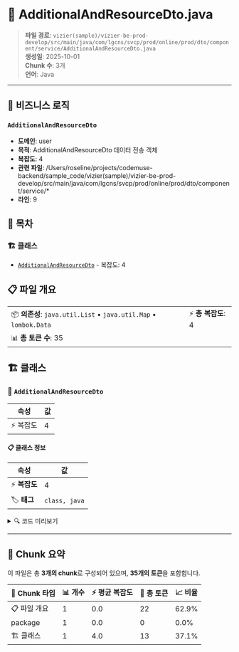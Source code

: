 # 📄 AdditionalAndResourceDto.java

> **파일 경로**: `vizier(sample)/vizier-be-prod-develop/src/main/java/com/lgcns/svcp/prod/online/prod/dto/component/service/AdditionalAndResourceDto.java`  
> **생성일**: 2025-10-01  
> **Chunk 수**: 3개  
> **언어**: Java
---



## 💼 비즈니스 로직

### `AdditionalAndResourceDto`
- **도메인**: user
- **목적**: AdditionalAndResourceDto 데이터 전송 객체
- **복잡도**: 4
- **관련 파일**: /Users/roseline/projects/codemuse-backend/sample_code/vizier(sample)/vizier-be-prod-develop/src/main/java/com/lgcns/svcp/prod/online/prod/dto/component/service/*
- **라인**: 9


## 📑 목차

### 🏗️ 클래스
- [`AdditionalAndResourceDto`](#class-additionalandresourcedto) - 복잡도: 4

## 📋 파일 개요

| | |
|--|--|
| 📦 **의존성**: `java.util.List` • `java.util.Map` • `lombok.Data` | ⚡ **총 복잡도**: 4 |
| 📊 **총 토큰 수**: 35 |  |



## 🏗️ 클래스

### <a id="class-additionalandresourcedto"></a>🎯 `AdditionalAndResourceDto`

| 속성 | 값 |
|------|----|
| ⚡ 복잡도 | 4 |



#### 📋 클래스 정보

| 속성 | 값 |
|------|----|
| ⚡ **복잡도** | 4 || 📍 **라인 범위** | 9-9 |
| 🏷️ **태그** | `class, java` |

<details>
<summary>🔍 코드 미리보기</summary>

```java
public class AdditionalAndResourceDto {
	private List<Map<String, Object>> additional;
	private Map<String, List<String>> resourceList;
}...
```

**Chunk 정보**
- 🆔 **ID**: `1c573e8a93d4`
- 📍 **라인**: 9-9
- 📊 **토큰**: 13
- 🏷️ **태그**: `class, java`

</details>

---





## 🧩 Chunk 요약

이 파일은 총 **3개의 chunk**로 구성되어 있으며, **35개의 토큰**을 포함합니다.

| 🧩 Chunk 타입 | 📊 개수 | ⚡ 평균 복잡도 | 📝 총 토큰 | 📈 비율 |
|---------------|--------|-------------|----------|--------|
| 📋 파일 개요 | 1 | 0.0 | 22 | 62.9% |
| package | 1 | 0.0 | 0 | 0.0% |
| 🏗️ 클래스 | 1 | 4.0 | 13 | 37.1% |

